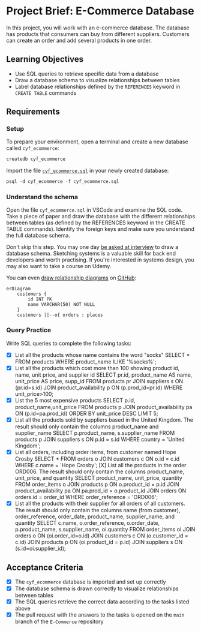 # Project Brief: E-Commerce Database

In this project, you will work with an e-commerce database. The database has products that consumers can buy from different suppliers. Customers can create an order and add several products in one order.

## Learning Objectives

- Use SQL queries to retrieve specific data from a database
- Draw a database schema to visualize relationships between tables
- Label database relationships defined by the `REFERENCES` keyword in `CREATE TABLE` commands

## Requirements

### Setup

To prepare your environment, open a terminal and create a new database called `cyf_ecommerce`:

```sql
createdb cyf_ecommerce
```

Import the file [`cyf_ecommerce.sql`](./cyf_ecommerce.sql) in your newly created database:

```sql
psql -d cyf_ecommerce -f cyf_ecommerce.sql
```

### Understand the schema

Open the file `cyf_ecommerce.sql` in VSCode and examine the SQL code. Take a piece of paper and draw the database with the different relationships between tables (as defined by the REFERENCES keyword in the CREATE TABLE commands). Identify the foreign keys and make sure you understand the full database schema.

Don't skip this step. You may one day [be asked at interview](https://monzo.com/blog/2022/03/23/demystifying-the-backend-engineering-interview-process) to draw a database schema. Sketching systems is a valuable skill for back end developers and worth practising. If you're interested in systems design, you may also want to take a course on Udemy.

You can even [draw relationship diagrams](https://mermaid.js.org/syntax/entityRelationshipDiagram.html) on [GitHub](https://docs.github.com/en/get-started/writing-on-github/working-with-advanced-formatting/creating-diagrams):

```mermaid
erDiagram
    customers {
        id INT PK
        name VARCHAR(50) NOT NULL
    }
    customers ||--o{ orders : places
```

### Query Practice

Write SQL queries to complete the following tasks:

- [x] List all the products whose name contains the word "socks"
      SELECT \* FROM products WHERE product_name ILIKE '%socks%';
- [x] List all the products which cost more than 100 showing product id, name, unit price, and supplier id
      SELECT pr.id, product_name AS name, unit_price AS price, supp_id FROM products pr JOIN suppliers s ON (pr.id=s.id) JOIN product_availability p ON (p.prod_id=pr.id) WHERE unit_price>100;
- [x] List the 5 most expensive products
      SELECT p.id, product_name,unit_price FROM products p JOIN product_availability pa ON (p.id=pa.prod_id) ORDER BY unit_price DESC LIMIT 5;
- [x] List all the products sold by suppliers based in the United Kingdom. The result should only contain the columns product_name and supplier_name
      SELECT p.product_name, s.supplier_name FROM products p JOIN suppliers s ON p.id = s.id WHERE country = 'United Kingdom';
- [x] List all orders, including order items, from customer named Hope Crosby
      SELECT \* FROM orders o JOIN customers c ON o.id = c.id WHERE c.name = 'Hope Crosby'; [X] List all the products in the order ORD006. The result should only contain the columns product_name, unit_price, and quantity
      SELECT product_name, unit_price, quantity FROM order_items o JOIN products p ON o.product_id = p.id JOIN product_availability pa ON pa.prod_id = o.product_id JOIN orders ON orders.id = order_id WHERE order_reference = 'ORD006';
- [x] List all the products with their supplier for all orders of all customers. The result should only contain the columns name (from customer), order_reference, order_date, product_name, supplier_name, and quantity
      SELECT c.name, o.order_reference, o.order_date, p.product_name, s.supplier_name, oi.quantity FROM order_items oi JOIN orders o ON (oi.order_id=o.id) JOIN customers c ON (o.customer_id = c.id) JOIN products p ON (oi.product_id = p.id) JOIN suppliers s ON (s.id=oi.supplier_id);

## Acceptance Criteria

- [x] The `cyf_ecommerce` database is imported and set up correctly
- [x] The database schema is drawn correctly to visualize relationships between tables
- [x] The SQL queries retrieve the correct data according to the tasks listed above
- [x] The pull request with the answers to the tasks is opened on the `main` branch of the `E-Commerce` repository
